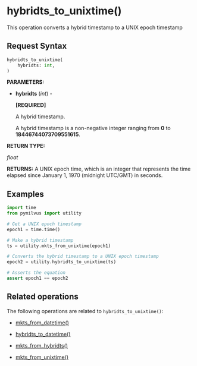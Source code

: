 # hybridts_to_unixtime()

This operation converts a hybrid timestamp to a UNIX epoch timestamp

## Request Syntax

```python
hybridts_to_unixtime(
    hybridts: int,
)
```

__PARAMETERS:__

- __hybridts__ (_int_) -

    __[REQUIRED]__

    A hybrid timestamp.

    A hybrid timestamp is a non-negative integer ranging from __0__ to __18446744073709551615__.

__RETURN TYPE:__

_float_

__RETURNS:__
A UNIX epoch time, which is an integer that represents the time elapsed since January 1, 1970 (midnight UTC/GMT) in seconds.

## __Examples__

```python
import time
from pymilvus import utility

# Get a UNIX epoch timestamp
epoch1 = time.time()

# Make a hybrid timestamp
ts = utility.mkts_from_unixtime(epoch1)

# Converts the hybrid timestamp to a UNIX epoch timestamp
epoch2 = utility.hybridts_to_unixtime(ts)

# Asserts the equation
assert epoch1 == epoch2
```

## Related operations

The following operations are related to `hybridts_to_unixtime()`:

- [mkts_from_datetime()](./mkts_from_datetime.md)

- [hybridts_to_datetime()](./hybridts_to_datetime.md)

- [mkts_from_hybridts()](./mkts_from_hybridts.md)

- [mkts_from_unixtime()](./mkts_from_unixtime.md)

